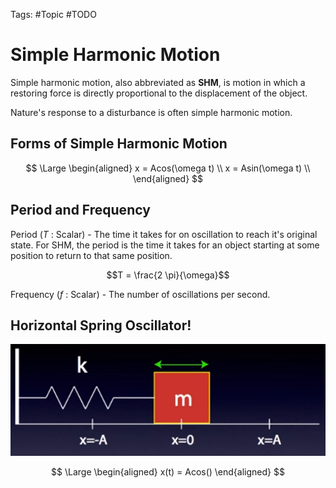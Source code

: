 Tags: #Topic #TODO

# Simple Harmonic Motion

Simple harmonic motion, also abbreviated as **SHM**, is motion in which a restoring force is directly proportional to the displacement of the object.

Nature's response to a disturbance is often simple harmonic motion.

## Forms of Simple Harmonic Motion

$$
\Large
\begin{aligned}
x = Acos(\omega t) \\
x = Asin(\omega t) \\
\end{aligned}
$$

## Period and Frequency

Period ($T$ : Scalar) - The time it takes for on oscillation to reach it's original state. For SHM, the period is the time it takes for an object starting at some position to return to that same position.

$$T = \frac{2 \pi}{\omega}$$

Frequency ($f$ : Scalar) - The number of oscillations per second.

## Horizontal Spring Oscillator!

![](attachments/horizontal_spring_oscillator.png)

$$
\Large
\begin{aligned}
x(t) = Acos()
\end{aligned}
$$